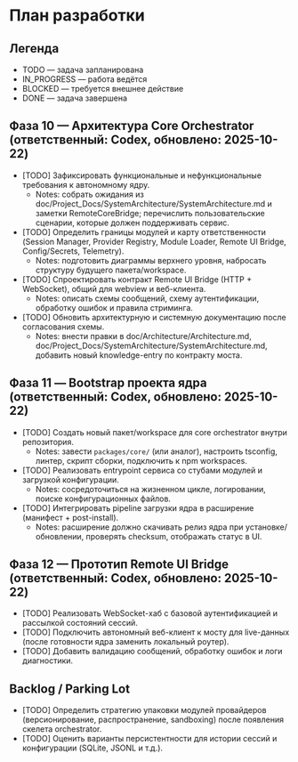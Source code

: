 # План разработки

## Легенда
- TODO — задача запланирована
- IN_PROGRESS — работа ведётся
- BLOCKED — требуется внешнее действие
- DONE — задача завершена

## Фаза 10 — Архитектура Core Orchestrator (ответственный: Codex, обновлено: 2025-10-22)
- [TODO] Зафиксировать функциональные и нефункциональные требования к автономному ядру.
  - Notes: собрать ожидания из doc/Project_Docs/SystemArchitecture/SystemArchitecture.md и заметки RemoteCoreBridge; перечислить пользовательские сценарии, которые должен поддерживать сервис.
- [TODO] Определить границы модулей и карту ответственности (Session Manager, Provider Registry, Module Loader, Remote UI Bridge, Config/Secrets, Telemetry).
  - Notes: подготовить диаграммы верхнего уровня, набросать структуру будущего пакета/workspace.
- [TODO] Спроектировать контракт Remote UI Bridge (HTTP + WebSocket), общий для webview и веб-клиента.
  - Notes: описать схемы сообщений, схему аутентификации, обработку ошибок и правила стриминга.
- [TODO] Обновить архитектурную и системную документацию после согласования схемы.
  - Notes: внести правки в doc/Architecture/Architecture.md, doc/Project_Docs/SystemArchitecture/SystemArchitecture.md, добавить новый knowledge-entry по контракту моста.

## Фаза 11 — Bootstrap проекта ядра (ответственный: Codex, обновлено: 2025-10-22)
- [TODO] Создать новый пакет/workspace для core orchestrator внутри репозитория.
  - Notes: завести `packages/core/` (или аналог), настроить tsconfig, линтер, скрипт сборки, подключить к npm workspaces.
- [TODO] Реализовать entrypoint сервиса со стубами модулей и загрузкой конфигурации.
  - Notes: сосредоточиться на жизненном цикле, логировании, поиске конфигурационных файлов.
- [TODO] Интегрировать pipeline загрузки ядра в расширение (манифест + post-install).
  - Notes: расширение должно скачивать релиз ядра при установке/обновлении, проверять checksum, отображать статус в UI.

## Фаза 12 — Прототип Remote UI Bridge (ответственный: Codex, обновлено: 2025-10-22)
- [TODO] Реализовать WebSocket-хаб с базовой аутентификацией и рассылкой состояний сессий.
- [TODO] Подключить автономный веб-клиент к мосту для live-данных (после готовности ядра заменить локальный роутер).
- [TODO] Добавить валидацию сообщений, обработку ошибок и логи диагностики.

## Backlog / Parking Lot
- [TODO] Определить стратегию упаковки модулей провайдеров (версионирование, распространение, sandboxing) после появления скелета orchestrator.
- [TODO] Оценить варианты персистентности для истории сессий и конфигурации (SQLite, JSONL и т.д.).
